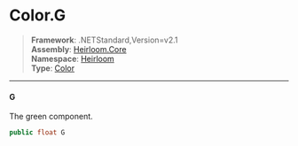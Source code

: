 # Color.G

> **Framework**: .NETStandard,Version=v2.1  
> **Assembly**: [Heirloom.Core][0]  
> **Namespace**: [Heirloom][0]  
> **Type**: [Color][1]  

--------------------------------------------------------------------------------

#### G

The green component.

```cs
public float G
```

[0]: ../Heirloom.Core.md
[1]: Heirloom.Color.md

